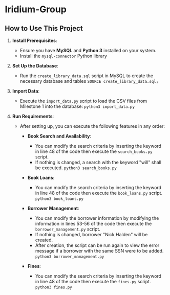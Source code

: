 # Iridium-Group

## How to Use This Project

1. **Install Prerequisites**:
    - Ensure you have **MySQL** and **Python 3** installed on your system.
    - Install the `mysql-connector` Python library

2. **Set Up the Database**:
    - Run the `create_library_data.sql` script in MySQL to create the necessary database and tables
      ``` SOURCE create_library_data.sql; ```

3. **Import Data**:
    - Execute the `import_data.py` script to load the CSV files from Milestone 1 into the database:
      ``` python3 import_data.py ```

4. **Run Requirements**:
    - After setting up, you can execute the following features in any order:
      - **Book Search and Availability**:
        - You can modify the search criteria by inserting the keyword in line 48 of the code then execute the `search_books.py` script.
        - If nothing is changed, a search with the keyword "will" shall be executed.
        ``` python3 search_books.py ```

      - **Book Loans**:
        - You can modify the search criteria by inserting the keyword in line 48 of the code then execute the `book_loans.py` script.
        ``` python3 book_loans.py ```

      - **Borrower Management**:
        - You can modify the borrower information by modifying the information in lines 53-56 of the code then execute the `borrower_management.py` script.
        - If nothing is changed, borrower "Nick Halden" will be created.
        - After creation, the script can be run again to view the error message if a borrower with the same SSN were to be added.
        ``` python3 borrower_management.py ```

      - **Fines**:
        - You can modify the search criteria by inserting the keyword in line 48 of the code then execute the `fines.py` script.
        ``` python3 fines.py ```
